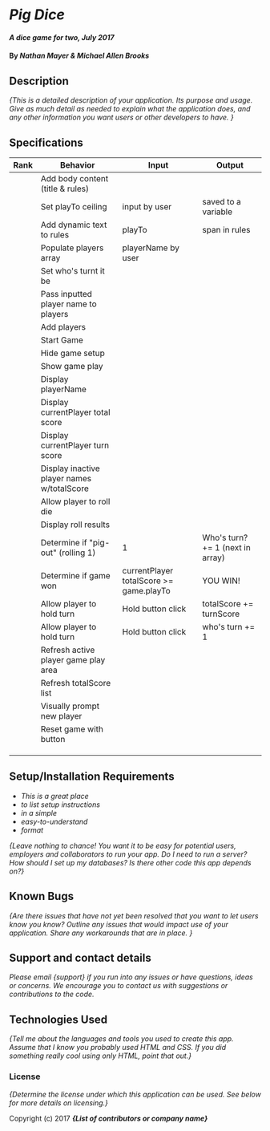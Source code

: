 # _Pig Dice_

#### _A dice game for two, July 2017_

#### By _**Nathan Mayer & Michael Allen Brooks**_

## Description

_{This is a detailed description of your application. Its purpose and usage.  Give as much detail as needed to explain what the application does, and any other information you want users or other developers to have. }_
## Specifications

| Rank  | Behavior  | Input  | Output |
|---|---|---|---|
|   | Add body content (title & rules)  |   |   |
|   | Set playTo ceiling  | input by user  | saved to a variable   |
|   | Add dynamic text to rules  | playTo  | span in rules  |
|   | Populate players array  | playerName by user   |   |
|   | Set who's turnt it be  |   |   |
|   | Pass inputted player name to players  |   |   |
|   | Add players  |   |   |
|   | Start Game  |   |   |
|   | Hide game setup  |   |   |
|   | Show game play  |   |   |
|   | Display playerName  |   |   |
|   | Display currentPlayer total score  |   |   |
|   | Display currentPlayer turn score  |   |   |
|   | Display inactive player names w/totalScore  |   |   |
|   | Allow player to roll die  |   |   |
|   | Display roll results  |   |   |
|   | Determine if "pig-out" (rolling 1)  | 1  | Who's turn? += 1 (next in array)  |
|   | Determine if game won  | currentPlayer totalScore >= game.playTo | YOU WIN!  |
|   | Allow player to hold turn | Hold button click | totalScore += turnScore  |
|   | Allow player to hold turn | Hold button click | who's turn += 1  |
|   | Refresh active player game play area  |   |   |
|   | Refresh totalScore list  |   |   |
|   | Visually prompt new player  |   |   |
|   | Reset game with button  |   |   |
|   |   |   |   |
|   |   |   |   |
|   |   |   |   |

## Setup/Installation Requirements

* _This is a great place_
* _to list setup instructions_
* _in a simple_
* _easy-to-understand_
* _format_

_{Leave nothing to chance! You want it to be easy for potential users, employers and collaborators to run your app. Do I need to run a server? How should I set up my databases? Is there other code this app depends on?}_

## Known Bugs

_{Are there issues that have not yet been resolved that you want to let users know you know?  Outline any issues that would impact use of your application.  Share any workarounds that are in place. }_

## Support and contact details

_Please email {support} if you run into any issues or have questions, ideas or concerns.  We encourage you to contact us with suggestions or contributions to the code._

## Technologies Used

_{Tell me about the languages and tools you used to create this app. Assume that I know you probably used HTML and CSS. If you did something really cool using only HTML, point that out.}_

### License

*{Determine the license under which this application can be used.  See below for more details on licensing.}*

Copyright (c) 2017 **_{List of contributors or company name}_**
